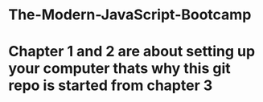 # The-Modern-JavaScript-Bootcamp
# Chapter 1 and 2 are about setting up your computer thats why this git repo is started from chapter 3
